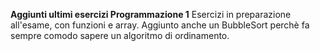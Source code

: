 
**Aggiunti ultimi esercizi Programmazione 1**
Esercizi in preparazione all'esame, con funzioni e array.
Aggiunto anche un BubbleSort perchè fa sempre comodo sapere un algoritmo di ordinamento.
